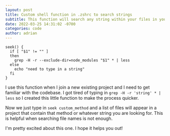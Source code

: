 ```yaml
---
layout: post
title: Custom shell function in .zshrc to search strings
subtitle: This function will search any string within your files in your current directory and sub-directories
date: 2022-03-25 14:31:02 -0700
categories: code
author: adrian
---
```


```
seek() {
  if [ "$1" != "" ]
  then
    grep -H -r --exclude-dir=node_modules "$1" * | less
  else
    echo "need to type in a string"
  fi
}
```

I use this function when I join a new existing project and I need to get familiar with the codebase. I got tired of typing in `grep -H -r 'string' * | less` so I created this little function to make the process quicker.

Now we just type in `seek custom_method` and a list of files will appear in a project that contain that method or whatever string you are looking for. This is helpful when searching file names is not enough.

I'm pretty excited about this one. I hope it helps you out!
